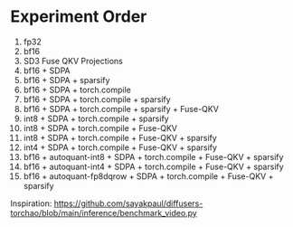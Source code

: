 # Experiment Order

1) fp32
2) bf16
3) SD3 Fuse QKV Projections
4) bf16 + SDPA
5) bf16 + SDPA + sparsify
6) bf16 + SDPA + torch.compile
7) bf16 + SDPA + torch.compile + sparsify
8) bf16 + SDPA + torch.compile + sparsify + Fuse-QKV
9) int8 + SDPA + torch.compile + sparsify
10) int8 + SDPA + torch.compile + Fuse-QKV  
11) int8 + SDPA + torch.compile + Fuse-QKV + sparsify
12) int4 + SDPA + torch.compile + Fuse-QKV + sparsify
13) bf16 + autoquant-int8 + SDPA + torch.compile  + Fuse-QKV + sparsify
14) bf16 + autoquant-int4 + SDPA + torch.compile  + Fuse-QKV + sparsify
15) bf16 + autoquant-fp8dqrow + SDPA + torch.compile + Fuse-QKV + sparsify
    
Inspiration: 
https://github.com/sayakpaul/diffusers-torchao/blob/main/inference/benchmark_video.py